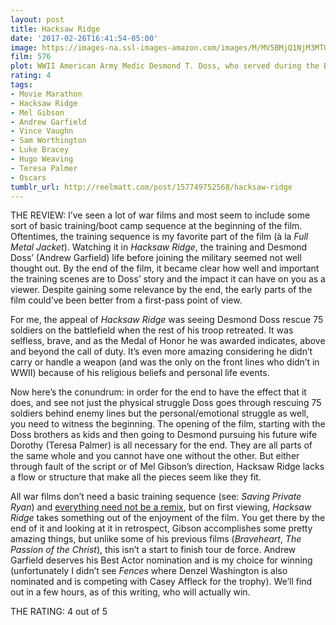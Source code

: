 ```yaml
---
layout: post
title: Hacksaw Ridge
date: '2017-02-26T16:41:54-05:00'
image: https://images-na.ssl-images-amazon.com/images/M/MV5BMjQ1NjM3MTUxNV5BMl5BanBnXkFtZTgwMDc5MTY5OTE@._V1_SY1000_CR0,0,647,1000_AL_.jpg
film: 576
plot: WWII American Army Medic Desmond T. Doss, who served during the Battle of Okinawa, refuses to kill people, and becomes the first man in American history to receive the Medal of Honor without firing a shot.
rating: 4
tags:
- Movie Marathon
- Hacksaw Ridge
- Mel Gibson
- Andrew Garfield
- Vince Vaughn
- Sam Worthington
- Luke Bracey
- Hugo Weaving
- Teresa Palmer
- Oscars
tumblr_url: http://reelmatt.com/post/157749752568/hacksaw-ridge
---
```


THE REVIEW: I’ve seen a lot of war films and most seem to include some sort of basic training/boot camp sequence at the beginning of the film. Oftentimes, the training sequence is my favorite part of the film (à la *Full Metal Jacket*). Watching it in *Hacksaw Ridge*, the training and Desmond Doss’ (Andrew Garfield) life before joining the military seemed not well thought out. By the end of the film, it became clear how well and important the training scenes are to Doss’ story and the impact it can have on you as a viewer. Despite gaining some relevance by the end, the early parts of the film could’ve been better from a first-pass point of view.

For me, the appeal of *Hacksaw Ridge* was seeing Desmond Doss rescue 75 soldiers on the battlefield when the rest of his troop retreated. It was selfless, brave, and as the Medal of Honor he was awarded indicates, above and beyond the call of duty. It’s even more amazing considering he didn’t carry or handle a weapon (and was the only on the front lines who didn’t in WWII) because of his religious beliefs and personal life events.

Now here’s the conundrum: in order for the end to have the effect that it does, and see not just the physical struggle Doss goes through rescuing 75 soldiers behind enemy lines but the personal/emotional struggle as well, you need to witness the beginning. The opening of the film, starting with the Doss brothers as kids and then going to Desmond pursuing his future wife Dorothy (Teresa Palmer) is all necessary for the end. They are all parts of the same whole and you cannot have one without the other. But either through fault of the script or of Mel Gibson’s direction, Hacksaw Ridge lacks a flow or structure that make all the pieces seem like they fit.

All war films don’t need a basic training sequence (see: *Saving Private Ryan*) and [everything need not be a remix](https://www.everythingisaremix.info/watch-the-series/), but on first viewing, *Hacksaw Ridge* takes something out of the enjoyment of the film. You get there by the end of it and looking at it in retrospect, Gibson accomplishes some pretty amazing things, but unlike some of his previous films (*Braveheart*, *The Passion of the Christ*), this isn’t a start to finish tour de force. Andrew Garfield deserves his Best Actor nomination and is my choice for winning (unfortunately I didn’t see *Fences* where Denzel Washington is also nominated and is competing with Casey Affleck for the trophy). We’ll find out in a few hours, as of this writing, who will actually win.

THE RATING: 4 out of 5
